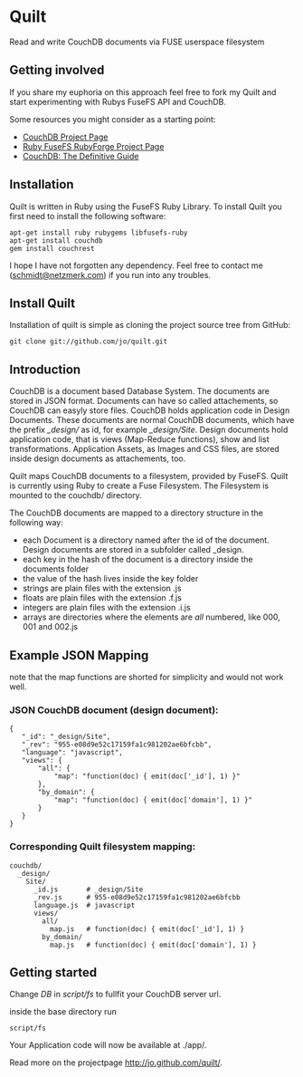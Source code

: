 Quilt
=====

Read and write CouchDB documents via FUSE userspace filesystem


Getting involved
----------------

If you share my euphoria on this approach feel free to fork my Quilt and start experimenting with Rubys FuseFS API and CouchDB.


Some resources you might consider as a starting point:

* [CouchDB Project Page](http://couchdb.apache.org/)
* [Ruby FuseFS RubyForge Project Page](http://rubyforge.org/projects/fusefs/)
* [CouchDB: The Definitive Guide](http://books.couchdb.org/relax/)



Installation
------------

Quilt is written in Ruby using the FuseFS Ruby Library.
To install Quilt you first need to install the following software:

    apt-get install ruby rubygems libfusefs-ruby
    apt-get install couchdb
    gem install couchrest

I hope I have not forgotten any dependency. Feel free to contact me (schmidt@netzmerk.com) if you run into any troubles.


Install Quilt
-------------

Installation of quilt is simple as cloning the project source tree from GitHub:

    git clone git://github.com/jo/quilt.git




Introduction
------------

CouchDB is a document based Database System. The documents are stored in JSON format. Documents can have so called attachements, so CouchDB can easyly store files.
CouchDB holds application code in Design Documents. These documents are normal CouchDB documents, which have the prefix *\_design/* as id, for example *\_design/Site*.
Design documents hold application code, that is views (Map-Reduce functions), show and list transformations.
Application Assets, as Images and CSS files, are stored inside design documents as attachements, too.

Quilt maps CouchDB documents to a filesystem, provided by FuseFS.
Quilt is currently using Ruby to create a Fuse Filesystem. The Filesystem is mounted to the couchdb/ directory.

The CouchDB documents are mapped to a directory structure in the following way:

* each Document is a directory named after the id of the document. Design documents are stored in a subfolder called _design.
* each key in the hash of the document is a directory inside the documents folder
* the value of the hash lives inside the key folder
* strings are plain files with the extension .js
* floats are plain files with the extension .f.js
* integers are plain files with the extension .i.js
* arrays are directories where the elements are *all* numbered, like 000, 001 and 002.js



Example JSON Mapping
--------------------

note that the map functions are shorted for simplicity and would not work well.

### JSON CouchDB document (design document):

    {
       "_id": "_design/Site",
       "_rev": "955-e08d9e52c17159fa1c981202ae6bfcbb",
       "language": "javascript",
       "views": {
           "all": {
               "map": "function(doc) { emit(doc['_id'], 1) }"
           },
           "by_domain": {
               "map": "function(doc) { emit(doc['domain'], 1) }"
           }
       }
    }


### Corresponding Quilt filesystem mapping:

    couchdb/
      _design/
        Site/
          _id.js       # _design/Site
          _rev.js      # 955-e08d9e52c17159fa1c981202ae6bfcbb
          language.js  # javascript
          views/
            all/
              map.js   # function(doc) { emit(doc['_id'], 1) }
            by_domain/
              map.js   # function(doc) { emit(doc['domain'], 1) }



Getting started
---------------

Change *DB* in *script/fs* to fullfit your CouchDB server url.

inside the base directory run

    script/fs


Your Application code will now be available at ./app/<CouchDB server url>.


Read more on the projectpage http://jo.github.com/quilt/.
